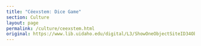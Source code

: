 ```yaml
---
title: "Céexstem: Dice Game"
section: Culture
layout: page
permalink: /culture/ceexstem.html
original: https://www.lib.uidaho.edu/digital/L3/ShowOneObjectSiteID34ObjectID304.html
---
```

